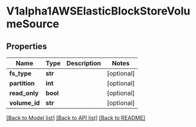 # V1alpha1AWSElasticBlockStoreVolumeSource

## Properties
Name | Type | Description | Notes
------------ | ------------- | ------------- | -------------
**fs_type** | **str** |  | [optional] 
**partition** | **int** |  | [optional] 
**read_only** | **bool** |  | [optional] 
**volume_id** | **str** |  | [optional] 

[[Back to Model list]](../README.md#documentation-for-models) [[Back to API list]](../README.md#documentation-for-api-endpoints) [[Back to README]](../README.md)


